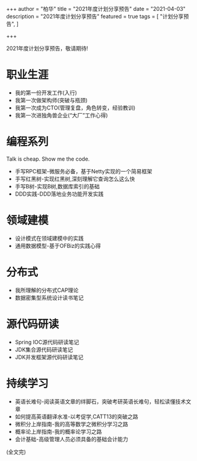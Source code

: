 +++
author = "柏华"
title = "2021年度计划分享预告"
date = "2021-04-03"
description = "2021年度计划分享预告"
featured = true
tags = [
    "计划分享预告",
]


+++

2021年度计划分享预告，敬请期待!

<!--more-->

# 职业生涯
* 我的第一份开发工作(入行)
* 我第一次做架构师(突破与瓶颈)
* 我第一次成为CTO(管理复盘，角色转变，经验教训)
* 我第一次进独角兽企业(“大厂”工作心得)

# 编程系列
Talk is cheap. Show me the code.
* 手写RPC框架-微服务必备，基于Netty实现的一个简易框架
* 手写红黑树-实现红黑树,深刻理解它查询怎么这么快
* 手写B树-实现B树,数据库索引的基础
* DDD实践-DDD落地业务功能开发实践

# 领域建模
* 设计模式在领域建模中的实践
* 通用数据模型-基于OFBiz的实践心得

# 分布式
* 我所理解的分布式CAP理论
* 数据密集型系统设计读书笔记

# 源代码研读
* Spring IOC源代码研读笔记
* JDK集合源代码研读笔记
* JDK并发框架源代码研读笔记

# 持续学习
* 英语长难句-阅读英语文章的绊脚石，突破考研英语长难句，轻松读懂技术文章
* 如何提高英语翻译水准-以考促学,CATT13的突破之路
* 微积分上岸指南-我的高等数学之微积分学习之路
* 概率论上岸指南-我的概率论学习之路
* 会计基础-高级管理人员必须具备的基础会计能力


(全文完)




